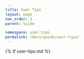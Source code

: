 ```yaml
---
title: User Tips
layout: page
nav_order: 1
parent: Guide

namespace: user-tips
permalink: /docs/guide/user-tips/
---
```

{% tf user-tips.md %}